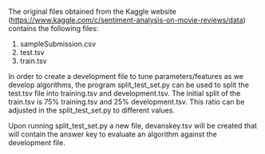 The original files obtained from the Kaggle website (https://www.kaggle.com/c/sentiment-analysis-on-movie-reviews/data) contains the following files:
1. sampleSubmission.csv
2. test.tsv
3. train.tsv

In order to create a development file to tune parameters/features as we develop algorithms,
the program split_test_set.py can be used to split the test.tsv file into training.tsv and development.tsv. The initial split of the train.tsv is 75% training.tsv and 25% development.tsv. This ratio can be adjusted in the split_test_set.py to different values.

Upon running split_test_set.py a new file, devanskey.tsv will be created that will contain the answer key to evaluate an algorithm against the development file.
